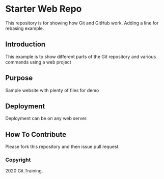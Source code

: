# Starter Web Repo

This repository is for showing how Git and GitHub work. Adding a line for rebasing example.

## Introduction

This example is to show different parts of the Git repository and various commands using a web project

## Purpose

Sample website with plenty of files for demo

## Deployment

Deployment can be on any web server.

## How To Contribute

Please fork this repository and then issue pull request.

### Copyright

2020 Git.Training.